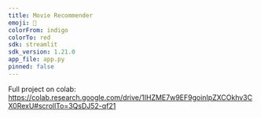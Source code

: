 ```yaml
---
title: Movie Recommender
emoji: 🐢
colorFrom: indigo
colorTo: red
sdk: streamlit
sdk_version: 1.21.0
app_file: app.py
pinned: false
---
```



Full project on colab: https://colab.research.google.com/drive/1IHZME7w9EF9goinIpZXCOkhv3CX0RexU#scrollTo=3QsDJ52-qf21
